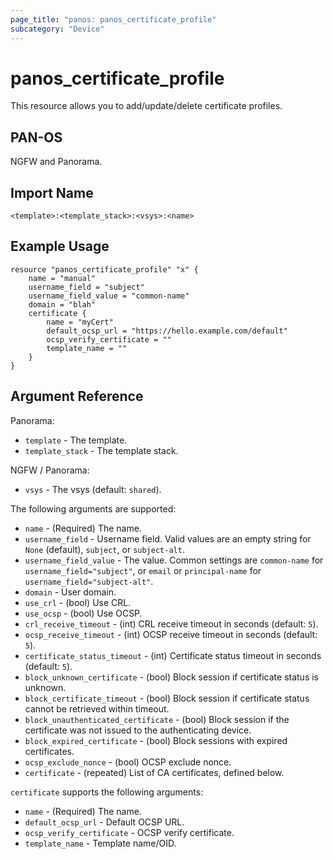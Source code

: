 ```yaml
---
page_title: "panos: panos_certificate_profile"
subcategory: "Device"
---
```


# panos_certificate_profile

This resource allows you to add/update/delete certificate profiles.


## PAN-OS

NGFW and Panorama.


## Import Name

```
<template>:<template_stack>:<vsys>:<name>
```


## Example Usage

```hcl
resource "panos_certificate_profile" "x" {
    name = "manual"
    username_field = "subject"
    username_field_value = "common-name"
    domain = "blah"
    certificate {
        name = "myCert"
        default_ocsp_url = "https://hello.example.com/default"
        ocsp_verify_certificate = ""
        template_name = ""
    }
}
```

## Argument Reference

Panorama:

* `template` - The template.
* `template_stack` - The template stack.

NGFW / Panorama:

* `vsys` - The vsys (default: `shared`).

The following arguments are supported:

* `name` - (Required) The name.
* `username_field` - Username field.  Valid values are an empty string for `None`
  (default), `subject`, or `subject-alt`.
* `username_field_value` - The value.  Common settings are `common-name` for
  `username_field="subject"`, or `email` or `principal-name` for
  `username_field="subject-alt"`.
* `domain` - User domain.
* `use_crl` - (bool) Use CRL.
* `use_ocsp` - (bool) Use OCSP.
* `crl_receive_timeout` - (int) CRL receive timeout in seconds (default: `5`).
* `ocsp_receive_timeout` - (int) OCSP receive timeout in seconds (default: `5`).
* `certificate_status_timeout` - (int) Certificate status timeout in
  seconds (default: `5`).
* `block_unknown_certificate` - (bool) Block session if certificate status
  is unknown.
* `block_certificate_timeout` - (bool) Block session if certificate status
  cannot be retrieved within timeout.
* `block_unauthenticated_certificate` - (bool) Block session if the certificate
  was not issued to the authenticating device.
* `block_expired_certificate` - (bool) Block sessions with expired certificates.
* `ocsp_exclude_nonce` - (bool) OCSP exclude nonce.
* `certificate` - (repeated) List of CA certificates, defined below.

`certificate` supports the following arguments:

* `name` - (Required) The name.
* `default_ocsp_url` - Default OCSP URL.
* `ocsp_verify_certificate` - OCSP verify certificate.
* `template_name` - Template name/OID.
